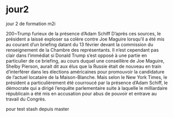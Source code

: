 # jour2
jour 2 de formation m2i

200~Trump furieux de la présence d’Adam Schiff
D’après ces sources, le président a laissé exploser sa colère contre Joe Maguire lorsqu’il a été mis au courant d’un briefing datant du 13 février devant la commission du renseignement de la Chambre des représentants. Il n’est cependant pas clair dans l’immédiat si Donald Trump s’est opposé à une partie en particulier de ce briefing, au cours duquel une conseillère de Joe Maguire, Shelby Pierson, aurait dit aux élus que la Russie était de nouveau en train d’interférer dans les élections américaines pour promouvoir la candidature de l’actuel locataire de la Maison-Blanche.
Mais selon le New York Times, le président a particulièrement été courroucé par la présence d’Adam Schiff, le démocrate qui a dirigé l’enquête parlementaire suite à laquelle le milliardaire républicain a été mis en accusation pour abus de pouvoir et entrave au travail du Congrès.

pour test stash depuis master
